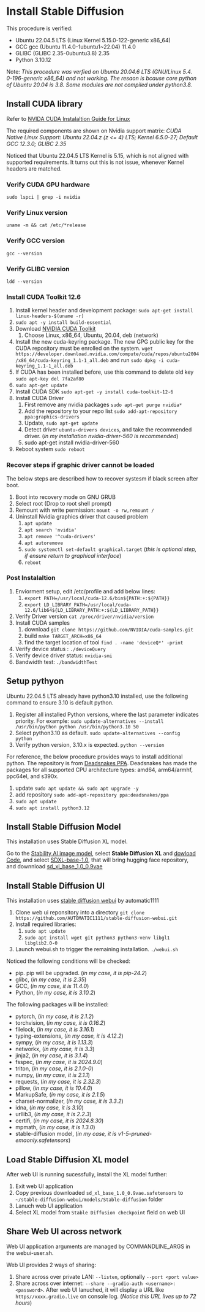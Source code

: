 # Install Stable Diffusion

This procedure is verified:

- Ubuntu 22.04.5 LTS (Linux Kernel 5.15.0-122-generic x86_64)
- GCC gcc (Ubuntu 11.4.0-1ubuntu1~22.04) 11.4.0
- GLIBC (GLIBC 2.35-0ubuntu3.8) 2.35
- Python 3.10.12

Note: *This procedure was verfied on Ubuntu 20.04.6 LTS (GNU/Linux 5.4. 0-196-generic x86_64) and not working. The resaon is bcause core python of  Ubuntu 20.04 is 3.8. Some modules are not compiled under python3.8.*

## Install CUDA library

Refer to [NVIDA CUDA Instalaltion Guide for Linux](https://docs.nvidia.com/cuda/cuda-installation-guide-linux/)

The required components are shown on Nvidia support matrix: *CUDA Native Linux Support: Ubuntu 22.04.z (z <= 4) LTS; Kernel 6.5.0-27; Default GCC 12.3.0; GLIBC 2.35*

Noticed that Ubuntu 22.04.5 LTS Kernel is 5.15, which is not aligned with supported requirements. It turns out this is not issue, whenever Kernel headers are matched.

### Verify CUDA GPU hardware

`sudo lspci | grep -i nvidia`

### Verify Linux version

`uname -m && cat /etc/*release`

### Verify GCC version

`gcc --version`

### Verify GLIBC version

`ldd --version`

### Install CUDA Toolkit 12.6

1. Install kernel header and development package: `sudo apt-get install linux-headers-$(uname -r)`
2. `sudo apt -y install build-essential`
3. Download [NVIDIA CUDA Toolkit](https://developer.nvidia.com/cuda-downloads)
   1. Choose Linux, x86_64, Ubuntu, 20.04, deb (network)
4. Install the new cuda-keyring package. The new GPG public key for the CUDA repository must be enrolled on the system. `wget https://developer.download.nvidia.com/compute/cuda/repos/ubuntu2004/x86_64/cuda-keyring_1.1-1_all.deb` and run `sudo dpkg -i cuda-keyring_1.1-1_all.deb`
5. If CUDA has been installed before, use this command to delete old key `sudo apt-key del 7fa2af80`
6. `sudo apt-get update`
7. Install CUDA SDK `sudo apt-get -y install cuda-toolkit-12-6`
8. Install CUDA Driver
   1. First remove any nvidia packages `sudo apt-get purge nvidia*`
   2. Add the repository to your repo list `sudo add-apt-repository ppa:graphics-drivers`
   3. Update, `sudo apt-get update`
   4. Detect driver `ubuntu-drivers devices`, and take the recommended driver. (*in my installation nvidia-driver-560 is recommended*)
   5. sudo apt-get install nvidia-driver-560
9. Reboot system `sudo reboot`

### Recover steps if graphic driver cannot be loaded

The below steps are described how to recover systesm if black screen after boot.

1. Boot into recovery mode on GNU GRUB
2. Select root (Drop to root shell prompt)
3. Remount with write permission: `mount -o rw,remount /`
4. Uninstall Nvidia graphics driver that caused problem
   1. `apt update`
   2. `apt search 'nvidia'`
   3. `apt remove '^cuda-drivers'`
   4. `apt autoremove`
   5. `sudo systemctl set-default graphical.target` (*this is optional step, if ensure return to graphical interface*)
   6. `reboot`

### Post Instalaltion

1. Enviorment setup, edit /etc/profile and add below lines:
    1. `export PATH=/usr/local/cuda-12.6/bin${PATH:+:${PATH}}`
    2. `export LD_LIBRARY_PATH=/usr/local/cuda-12.6/lib64${LD_LIBRARY_PATH:+:${LD_LIBRARY_PATH}}`
2. Verify Driver version `cat /proc/driver/nvidia/version`
3. Install CUDA samples
   1. download `git clone https://github.com/NVIDIA/cuda-samples.git`
   2. build `make TARGET_ARCH=x86_64`
   3. find the target location of tool `find . -name 'deviceQ*' -print`
4. Verify device status : `./deviceQuery`
5. Verify device driver status: `nvidia-smi`
6. Bandwidth test: `./bandwidthTest`

## Setup pythyon

Ubuntu 22.04.5 LTS already have python3.10 installed, use the following command to ensure 3.10 is default python.

1. Register all installed Python versions, where the last parameter indicates priority. For example: `sudo update-alternatives --install /usr/bin/python python /usr/bin/python3.10 50`
2. Select python3.10 as default. `sudo update-alternatives --config python`
3. Verify python version, 3.10.x is expected. `python --version`

For reference, the below procedure provides ways to install additional python. The repository is from [Deadsnakes PPA](https://launchpad.net/~deadsnakes/+archive/ubuntu/ppa/). Deadsnakes has made the packages for all supported CPU architecture types: amd64, arm64/armhf, ppc64el, and s390x.

1. update `sudo apt update && sudo apt upgrade -y`
2. add repository `sudo add-apt-repository ppa:deadsnakes/ppa`
3. `sudo apt update`
4. `sudo apt install python3.12`

## Install Stable Diffusion Model

This installation uses Stable Diffusion XL model.

Go to the [Stability AI image model](https://stability.ai/stable-image), select **Stable Diffusion XL** and [dowload Code](https://github.com/Stability-AI/generative-models), and select [SDXL-base-1.0](https://huggingface.co/stabilityai/stable-diffusion-xl-base-1.0), that will bring hugging face repository, and downnload [sd_xl_base_1.0_0.9vae](https://huggingface.co/stabilityai/stable-diffusion-xl-base-1.0/blob/main/sd_xl_base_1.0_0.9vae.safetensors)

## Install Stable Diffusion UI

This installation uses [stable diffusion webui](https://github.com/AUTOMATIC1111/stable-diffusion-webui) by automatic1111

1. Clone web ui reponsitory into a directory `git clone https://github.com/AUTOMATIC1111/stable-diffusion-webui.git`
2. Install required libraries:
   1. `sudo apt update`
   2. `sudo apt install wget git python3 python3-venv libgl1 libglib2.0-0`
3. Launch webui.sh to trigger the remaining installation. `./webui.sh`

Noticed the following conditions will be checked:

- pip. pip will be upgraded. (*in my case, it is pip-24.2*)
- glibc, (*in my case, it is 2.35*)
- GCC, (*in my case, it is 11.4.0*)
- Python, (*in my case, it is 3.10.2*)

The following packages will be installed:

- pytorch, (*in my case, it is 2.1.2*)
- torchvision, (*in my case, it is 0.16.2*)
- filelock, (*in my case, it is 3.16.1*)
- typing-extensions, (*in my case, it is 4.12.2*)
- sympy, (*in my case, it is 1.13.3*)
- networkx, (*in my case, it is 3.3*)
- jinja2, (*in my case, it is 3.1.4*)
- fsspec, (*in my case, it is 2024.9.0*)
- triton, (*in my case, it is 2.1.0-0*)
- numpy, (*in my case, it is 2.1.1*)
- requests, (*in my case, it is 2.32.3*)
- pillow, (*in my case, it is 10.4.0*)
- MarkupSafe, (*in my case, it is 2.1.5*)
- charset-normalizer, (*in my case, it is 3.3.2*)
- idna, (*in my case, it is 3.10*)
- urllib3, (*in my case, it is 2.2.3*)
- certifi, (*in my case, it is 2024.8.30*)
- mpmath, (*in my case, it is 1.3.0*)
- stable-diffusion model, (*in my case, it is v1-5-pruned-emaonly.safetensors*)

## Load Stable Diffusion XL model

After web UI is running sucessfully, install the XL model further:

1. Exit web UI application
2. Copy previous downloaded `sd_xl_base_1.0_0.9vae.safetensors` to `~/stable-diffusion-webui/models/Stable-diffusion` folder
3. Lanuch web UI application
4. Select XL model from `Stable Diffusion checkpoint` field on web UI

## Share Web UI across network

Web UI application arguments are managed by COMMANDLINE_ARGS in the webui-user.sh.

Web UI provides 2 ways of sharing:

1. Share across over private LAN: `--listen`, optionally `--port <port value>`
2. Share across over internet: `--share --gradio-auth <username>:<password>`. After web UI lanuched, it will display a URL like `https//xxxx.gradio.live` on console log. (*Notice this URL lives up to 72 hours*)
